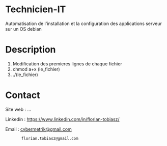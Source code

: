 # Technicien-IT
Automatisation de l'installation et la configuration des applications serveur sur un OS debian

# Description
1. Modification des premieres lignes de chaque fichier 
2. chmod a+x (le_fichier)
3. ./(le_fichier)

# Contact
Site web : ...

Linkedin : https://www.linkedin.com/in/florian-tobiasz/ 

Email    : cybermetrik@gmail.com 

           florian.tobiasz@gmail.com 
